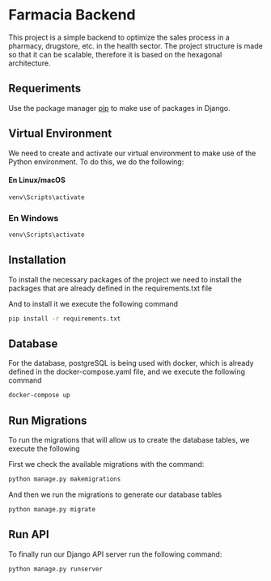 # Farmacia Backend

This project is a simple backend to optimize the sales process in a pharmacy, drugstore, etc. in the health sector. The project structure is made so that it can be scalable, therefore it is based on the hexagonal architecture.

## Requeriments
Use the package manager [pip](https://pip.pypa.io/en/stable/) to make use of packages in Django.

## Virtual Environment

We need to create and activate our virtual environment to make use of the Python environment. 
To do this, we do the following:

#### En Linux/macOS

```bash
venv\Scripts\activate
```
### En Windows

```bash
venv\Scripts\activate
```

## Installation

To install the necessary packages of the project we need to install the packages that are already defined in the requirements.txt file

And to install it we execute the following command

```bash
pip install -r requirements.txt
```

## Database

For the database, postgreSQL is being used with docker, which is already defined in the docker-compose.yaml file, and we execute the following command

```bash
docker-compose up
```

## Run Migrations

To run the migrations that will allow us to create the database tables, we execute the following

First we check the available migrations with the command:

```bash
python manage.py makemigrations 
```
And then we run the migrations to generate our database tables


```bash
python manage.py migrate
```

## Run API

To finally run our Django API server run the following command:

```bash
python manage.py runserver
```
